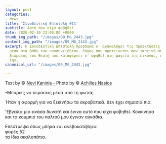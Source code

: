 ```yaml
---
layout: post
categories:
- News
title: 'Συνοδευτική Επιστολή #11'
subtitle: Αυτό που είχα φοβηθεί
date: 2020-02-10 23:00:00 +0000
thumb_img_path: "/images/09_MG_2443.jpg"
content_img_path: "/images/09_MG_2443.jpg"
excerpt: Η Συνοδευτική Επιστολή προσδοκά ν' ανακαλύψει τις προεκτάσεις της εικόνας
  μέσα στα βάθη του υποσυνειδήτου. Λόγος που προτείνεται σαν ταπεινό απαύγασμα του
  βιώματος του θεατή που καταφέρνει ν’ αφηθεί στη μαγεία της εικόνας, επαναδημιουργώντας
  την.
canonical_url: "/images/09_MG_2443.jpg"

---
```

Text by © <a href="https://www.facebook.com/nevi.kaninia" target="blank">Nevi Kaninia - </a>Photo by © <a href="https://anikon.org/" target="blank">Achilles Nasios</a>

\-Μπορείς να περάσεις μέσα από τη φωτιά;

Ήταν η αφορμή για να ξεκινήσω τα ακροβατικά. Δεν έχει σημασία πια.

'Εβγαλα μία ανάσα δυνατή και έγινα αυτό που είχα φοβηθεί. Κοκκίνησα και τα κουμπιά του παλτού μου έγιναν αγκάθια.

Επέστρεψα όπως μπήκα και ανεβοκατέβηκα  
φορές 52  
τα ίδια σκαλοπάτια.